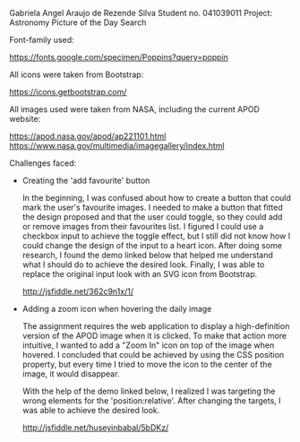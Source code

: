 Gabriela Angel Araujo de Rezende Silva
Student no. 041039011
Project: Astronomy Picture of the Day Search

Font-family used:

https://fonts.google.com/specimen/Poppins?query=poppin

All icons were taken from Bootstrap:

https://icons.getbootstrap.com/

All images used were taken from NASA, including the current APOD website:

https://apod.nasa.gov/apod/ap221101.html
https://www.nasa.gov/multimedia/imagegallery/index.html

Challenges faced:

- Creating the 'add favourite' button

    In the beginning, I was confused about how to create a button that could mark the user's favourite images. I needed to make a button that fitted the design proposed and that the user could toggle, so they could add or remove images from their favourites list. 
    I figured I could use a checkbox input to achieve the toggle effect, but I still did not know how I could change the design of the input to a heart icon. After doing some research, I found the demo linked below that helped me understand what I should do to achieve the desired look. Finally, I was able to replace the original input look with an SVG icon from Bootstrap.

    http://jsfiddle.net/362c9n1x/1/

- Adding a zoom icon when hovering the daily image

    The assignment requires the web application to display a high-definition version of the APOD image when it is clicked. To make that action more intuitive, I wanted to add a "Zoom In" icon on top of the image when hovered. I concluded that could be achieved by using the CSS position property, but every time I tried to move the icon to the center of the image, it would disappear.

    With the help of the demo linked below, I realized I was targeting the wrong elements for the 'position:relative'. After changing the targets, I was able to achieve the desired look.

    http://jsfiddle.net/huseyinbabal/5bDKz/